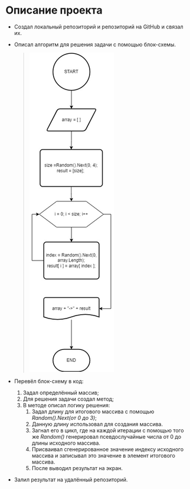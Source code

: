 Описание проекта
=
* Создал локальный репозиторий и репозиторий на GitHub и связал их.
* Описал алгоритм для решения задачи с помощью блок-схемы. 

    > ![блок-схема](diagramFHW.jpg)
* Перевёл блок-схему в код:
  1. Задал определённый массив;
  2. Для решения задачи создал метод;
  3. В методе описал логику решения:
     1. Задал длину для итогового массива с помощью *Random().Next(от 0 до 3)*;
     2. Данную длину использовал для создания массива.
     3. Загнал его в цикл, где на каждой итерации с помощью того же *Random()* генерировал псевдослучайные числа от 0 до длины исходного массива.
     4. Присваивал сгенерированное значение индексу исходного массива и записывал это значение в элемент итогового массива.
     5. После выводил результат на экран.
* Залил результат на удалённый репозиторий.